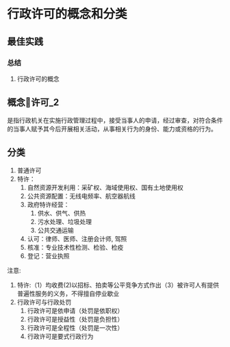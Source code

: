 # 行政许可的概念和分类

## 最佳实践

### 总结
1. 行政许可的概念


## 概念🚪许可_2

是指行政机关在实施行政管理过程中，接受当事人的申请，经过审查，对符合条件的当事人赋予其今后开展相关活动，从事相关行为的身份、能力或资格的行为。


## 分类
1. 普通许可
2. 特许：
    1. 自然资源开发利用：采矿权、海域使用权、国有土地使用权
    2. 公共资源配置：无线电频率、航空器航线
    3. 政府特许经营：
        1. 供水、供气、供热
        2. 污水处理、垃圾处理
        3. 公共交通运输
    4. 认可：律师、医师、注册会计师, 驾照
    5. 核准：专业技术性检测、检验、检疫
    6. 登记：营业执照


注意: 
1. 特许:（1）均收费(2)以招标、拍卖等公平竞争方式作出（3）被许可人有提供普遍性服务的义务，不得擅自停业歇业
2. 行政许可与行政处罚
    1. 行政许可是依申请（处罚是依职权）
    2. 行政许可是授益性（处罚是负担性）
    3. 行政许可是全程性（处罚是一次性）
    4. 行政许可是要式行政行为
